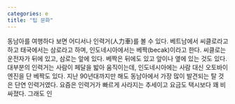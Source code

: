 ```yaml
---
categories: e
title: "팁 문화"
---
```

동남아를 여행하다 보면 어디서나 인력거(人力車)를 볼 수 있다. 베트남에서 씨클로라고 하고 태국에서는 삼로라고 하며, 인도네시아에서는 베짝(becak)이라고 한다. 씨클로는 운전자가 뒤에 있고, 삼로는 앞에 있다. 베짝은 뒤에도 있고 앞이나 옆에 있는 것도 있다. 대부분의 인력거는 사람이 페달을 밟아 움직이는데, 인도네시아에는 사람 대신 오토바이 엔진을 단 베짝도 있다. 지난 90년대까지만 해도 동남아에서 가장 많이 발견되는 탈 것은 단연 인력거였다. 요즘은 인력거가 빠르게 사라지는 추세이고 요금도 택시보다 꽤 비싸졌다. 그래도 인